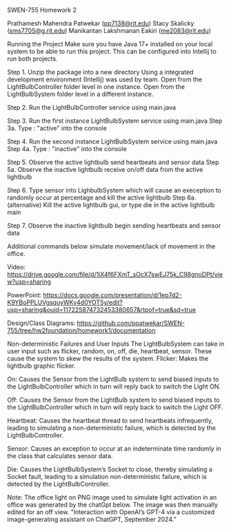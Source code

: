 SWEN-755 Homework 2

Prathamesh Mahendra Patwekar (pp7138@rit.edu)
Stacy Skalicky (sms7705@g.rit.edu)
Manikantan Lakshmanan Eakiri (me2083@rit.edu)


Running the Project
Make sure you have Java 17+ installed on your local system to be able to run this project. This can be configured into Intellij to run both projects. 

Step 1.
Unzip the package into a new directory
Using a integrated development environment (Intellij) was used by team.
Open from the LightBulbController folder level in one instance.
Open from the LightBulbSystem folder level in a different instance.

Step 2. Run the LightBulbController service using main.java

Step 3. Run the first instance LightBulbSystem service using main.java
Step 3a. Type : "active" into the console

Step 4. Run the second instance LightBulbSystem service using main.java 
Step 4a. Type : "inactive" into the console

Step 5. Observe the active lightbulb send heartbeats and sensor data
Step 5a. Observe the inactive lightbulb receive on/off data from the active lightbulb

Step 6. Type sensor into LighbulbSystem which will cause an exeception to 
randomly occur at percentage and kill the active lightbulb
Step 6a. (alternative) Kill the active lightbulb gui, or type die in the active lightbulb main

Step 7. Observe the inactive lightbulb begin sending heartbeats and sensor data


Additional commands below simulate movement/lack of movement in the office.


Video:
https://drive.google.com/file/d/1iX4f6FXmT_sOcX7swEJ75k_C98gnoDPt/view?usp=sharing 


PowerPoint:
https://docs.google.com/presentation/d/1ep7d2-K9YBoPPLUVgsquyWKy4d0YOT5y/edit?usp=sharing&ouid=117225874732453380657&rtpof=true&sd=true

Design/Class Diagrams:
https://github.com/ppatwekar/SWEN-755/tree/hw2foundation/homework1/documentation 


Non-deterministic Failures and User Inputs
The LightBulbSystem can take in user input such as flicker, random, on, off, die, heartbeat, sensor. These cause the system to skew the results of the system. 
Flicker: Makes the lightbulb graphic flicker.

On: Causes the Sensor from the LightBulb system to send biased inputs to the LightBulbController which in turn will reply back to switch the Light ON.

Off: Causes the Sensor from the LightBulb system to send biased inputs to the LightBulbController which in turn will reply back to switch the Light OFF.

Heartbeat: Causes the heartbeat thread to send heartbeats infrequently, leading to simulating a non-deterministic failure, which is detected by the LightBulbController.

Sensor: Causes an exception to occur at an indeterminate time randomly in the class that calculates sensor data.

Die: Causes the LightBulbSystem’s Socket to close, thereby simulating a Socket fault, leading to a simulation non-deterministic failure, which is detected by the LightBulbController.


Note: The office light on PNG image used to simulate light activation in an office was generated by the chatGpt below.
The image was then manually edited for an off view. 
"Interaction with OpenAI’s GPT-4 via a customized image-generating assistant on ChatGPT, September 2024.”